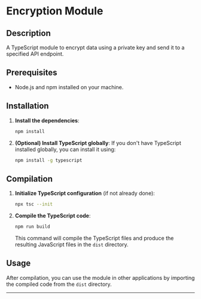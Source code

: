 # Encryption Module

## Description
A TypeScript module to encrypt data using a private key and send it to a specified API endpoint.

## Prerequisites
- Node.js and npm installed on your machine.

## Installation

1. **Install the dependencies**\:
   ```bash
   npm install
   ```

2. **(Optional) Install TypeScript globally**\:
   If you don't have TypeScript installed globally, you can install it using:
   ```bash
   npm install -g typescript
   ```

## Compilation

1. **Initialize TypeScript configuration** (if not already done)\:
   ```bash
   npx tsc --init
   ```

2. **Compile the TypeScript code**\:
   ```bash
   npm run build
   ```

   This command will compile the TypeScript files and produce the resulting JavaScript files in the `dist` directory.

## Usage
After compilation, you can use the module in other applications by importing the compiled code from the `dist` directory.

---

